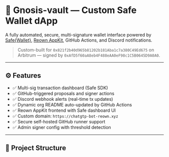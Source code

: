# 🔐 Gnosis-vault — Custom Safe Wallet dApp

A fully automated, secure, multi-signature wallet interface powered by [Safe{Wallet}](https://safe.global/), [Reown AppKit](https://reown.com/), GitHub Actions, and Discord notifications.

> Custom-built for `0x821f2b40d965b81202b181Aba1c7a380C49Ed675` on Arbitrum — signed by `0xAfD5f60aA8eb4F488eAA0eF98c1C5B0645D9A0A0`.

---

## ⚙️ Features

- ✅ Multi-sig transaction dashboard (Safe SDK)
- ✅ GitHub-triggered proposals and signer actions
- ✅ Discord webhook alerts (real-time tx updates)
- ✅ Dynamic org README auto-updated by GitHub Actions
- ✅ Reown AppKit frontend with Safe dashboard UI
- ✅ Custom domain: `https://chatgtp-bot-reown.xyz`
- ✅ Secure self-hosted GitHub runner support
- ✅ Admin signer config with threshold detection

---

## 📁 Project Structure
